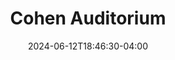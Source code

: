 ---
title: Cohen Auditorium
building: River Garden
aliases: 
  - /venues/cohen-auditorium-at-river-garden/
venue_aliases:
  - Cohen Auditorium at River Garden
date: 2024-06-12T18:46:30-04:00
active: true
featured_image: 
featured_image_attr: 
featured_image_alt: 
featured_image_caption: 
Founded: 
Address: |
    11401 Old St Augustine Rd
    Jacksonville, FL 32258
Latitude: 30.166411146961014
Longitude: -81.59878423650095
Socials: 
  Facebook: 
  Twitter: 
  Instagram: 
  Threads:
  Website: 
Phone: 19042601818
---
